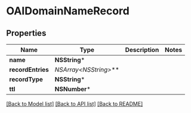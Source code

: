 # OAIDomainNameRecord

## Properties
Name | Type | Description | Notes
------------ | ------------- | ------------- | -------------
**name** | **NSString*** |  | 
**recordEntries** | **NSArray&lt;NSString*&gt;*** |  | 
**recordType** | **NSString*** |  | 
**ttl** | **NSNumber*** |  | 

[[Back to Model list]](../README#documentation-for-models) [[Back to API list]](../README#documentation-for-api-endpoints) [[Back to README]](../README)


